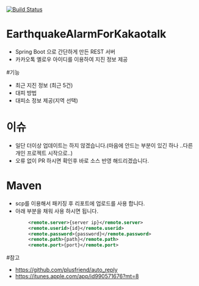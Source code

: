 [![Build Status](https://travis-ci.org/love5757/EarthquakeAlarmForKakaotalk.svg?branch=master)](https://travis-ci.org/love5757/EarthquakeAlarmForKakaotalk)

# EarthquakeAlarmForKakaotalk
- Spring Boot 으로 간단하게 만든 REST 서버
- 카카오톡 옐로우 아이디를 이용하여 지진 정보 제공

#기능
- 최근 지진 정보 (최근 5건)
- 대피 방법 
- 대피소 정보 제공(지역 선택)

# 이슈
- 일단 더이상 업데이트는 하지 않겠습니다.(마음에 안드는 부분이 있긴 하나 ..다른 개인 프로젝트 시작으로..) 
- 오류 없이 PR 하시면 확인후 바로 소스 반영 해드리겠습니다.

# Maven
- scp를 이용해서 패키징 후 리포트에 업로드를 사용 합니다.
- 아래 부분을 채워 사용 하시면 됩니다.
```xml
		<remote.server>{server ip}</remote.server>
		<remote.userid>{id}</remote.userid>
		<remote.password>{password}</remote.password>
		<remote.path>{path}</remote.path>
		<remote.port>{port}</remote.port>
```


#참고
- https://github.com/plusfriend/auto_reply
- https://itunes.apple.com/app/id990571676?mt=8
